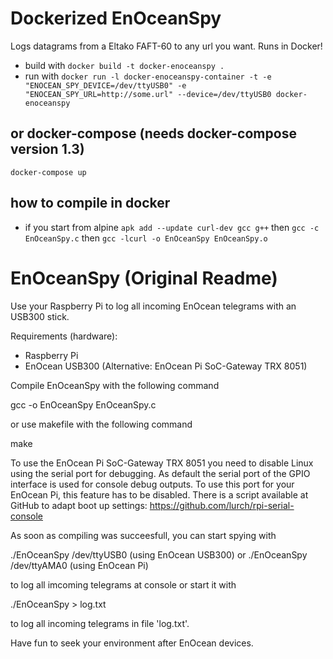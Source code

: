 # Dockerized EnOceanSpy

Logs datagrams from a Eltako FAFT-60 to any url you want. Runs in Docker!

- build with `docker build -t docker-enoceanspy .`
- run with `docker run -l docker-enoceanspy-container -t -e "ENOCEAN_SPY_DEVICE=/dev/ttyUSB0" -e "ENOCEAN_SPY_URL=http://some.url" --device=/dev/ttyUSB0 docker-enoceanspy`

## or docker-compose (needs docker-compose version 1.3)

`docker-compose up`

## how to compile in docker
- if you start from alpine `apk add --update curl-dev gcc g++` then `gcc -c EnOceanSpy.c` then `gcc -lcurl -o EnOceanSpy EnOceanSpy.o`

# EnOceanSpy (Original Readme)

Use your Raspberry Pi to log all incoming EnOcean telegrams with an USB300 stick.

Requirements (hardware):
* Raspberry Pi
* EnOcean USB300 (Alternative: EnOcean Pi SoC-Gateway TRX 8051)


Compile EnOceanSpy with the following command

gcc -o EnOceanSpy EnOceanSpy.c

or use makefile with the following command

make

To use the EnOcean Pi SoC-Gateway TRX 8051 you need to disable Linux using the serial port for debugging. As default the serial port of the GPIO interface is used for console debug outputs. To use this port for your EnOcean Pi, this feature has to be disabled. There is a script available at GitHub to adapt boot up settings:
https://github.com/lurch/rpi-serial-console


As soon as compiling was succeesfull, you can start spying with

./EnOceanSpy /dev/ttyUSB0    (using EnOcean USB300)
or
./EnOceanSpy /dev/ttyAMA0    (using EnOcean Pi)

to log all imcoming telegrams at console or start it with

./EnOceanSpy <portname> > log.txt

to log all incoming telegrams in file 'log.txt'.


Have fun to seek your environment after EnOcean devices.
